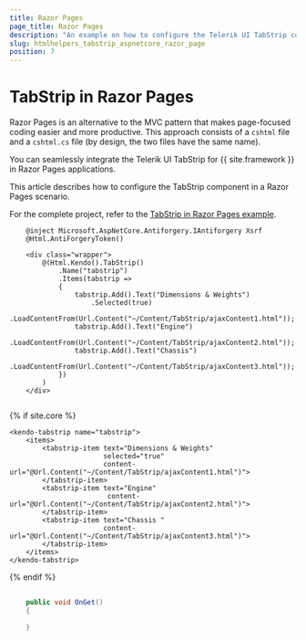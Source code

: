 ```yaml
---
title: Razor Pages
page_title: Razor Pages
description: "An example on how to configure the Telerik UI TabStrip component for {{ site.framework }} in a Razor Page."
slug: htmlhelpers_tabstrip_aspnetcore_razor_page
position: 7
---
```


# TabStrip in Razor Pages

Razor Pages is an alternative to the MVC pattern that makes page-focused coding easier and more productive. This approach consists of a `cshtml` file and a `cshtml.cs` file (by design, the two files have the same name). 

You can seamlessly integrate the Telerik UI TabStrip for {{ site.framework }} in Razor Pages applications.

This article describes how to configure the TabStrip component in a Razor Pages scenario.

For the complete project, refer to the [TabStrip in Razor Pages example](https://github.com/telerik/ui-for-aspnet-core-examples/blob/master/Telerik.Examples.RazorPages/Telerik.Examples.RazorPages/Pages/TabStrip/TabStripIndex.cshtml).

```HtmlHelper
    @inject Microsoft.AspNetCore.Antiforgery.IAntiforgery Xsrf
    @Html.AntiForgeryToken()

    <div class="wrapper">
        @(Html.Kendo().TabStrip()
            .Name("tabstrip")
            .Items(tabstrip =>
            {
                tabstrip.Add().Text("Dimensions & Weights")
                    .Selected(true)
                    .LoadContentFrom(Url.Content("~/Content/TabStrip/ajaxContent1.html"));
                tabstrip.Add().Text("Engine")
                    .LoadContentFrom(Url.Content("~/Content/TabStrip/ajaxContent2.html"));
                tabstrip.Add().Text("Chassis")
                    .LoadContentFrom(Url.Content("~/Content/TabStrip/ajaxContent3.html"));
            })
        )
    </div>
	
```
{% if site.core %}
```TagHelper
<kendo-tabstrip name="tabstrip">
    <items>
        <tabstrip-item text="Dimensions & Weights"
                       selected="true"
                       content-url="@Url.Content("~/Content/TabStrip/ajaxContent1.html")">
        </tabstrip-item>
        <tabstrip-item text="Engine"
                        content-url="@Url.Content("~/Content/TabStrip/ajaxContent2.html")">
        </tabstrip-item>
        <tabstrip-item text="Chassis "
                       content-url="@Url.Content("~/Content/TabStrip/ajaxContent3.html")">
        </tabstrip-item>
    </items>
</kendo-tabstrip>
```
{% endif %}
```C# PageModel
	
    public void OnGet()
    {

    }
    
```
